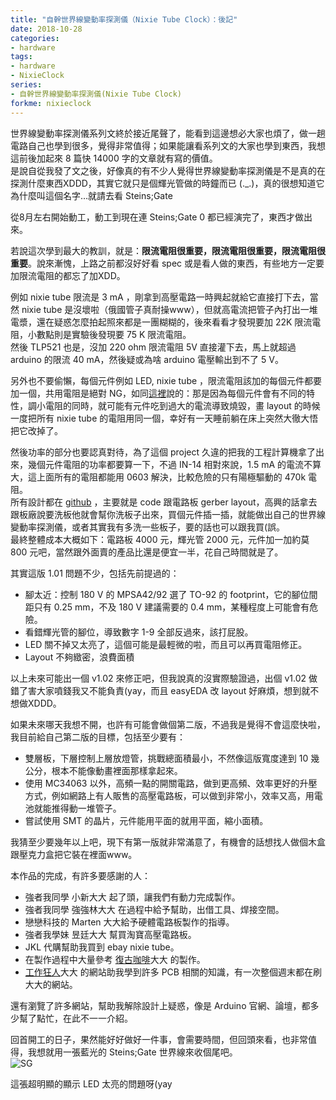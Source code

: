 ```yaml
---
title: "自幹世界線變動率探測儀（Nixie Tube Clock）：後記"
date: 2018-10-28
categories:
- hardware
tags:
- hardware
- NixieClock
series:
- 自幹世界線變動率探測儀(Nixie Tube Clock)
forkme: nixieclock
---
```


世界線變動率探測儀系列文終於接近尾聲了，能看到這邊想必大家也煩了，做一趟電路自己也學到很多，覺得非常值得；如果能讓看系列文的大家也學到東西，我想這前後加起來 8 篇快 14000 字的文章就有寫的價值。  
是說自從我發了文之後，好像真的有不少人覺得世界線變動率探測儀是不是真的在探測什麼東西XDDD，其實它就只是個輝光管做的時鐘而已 (.\_.)，真的很想知道它為什麼叫這個名字…就請去看 Steins;Gate  
<!--more-->

從8月左右開始動工，動工到現在連 Steins;Gate 0 都已經演完了，東西才做出來。  

若說這次學到最大的教訓，就是：**限流電阻很重要，限流電阻很重要，限流電阻很重要**。說來漸愧，上路之前都沒好好看 spec 或是看人做的東西，有些地方一定要加限流電阻的都忘了加XDD。  

例如 nixie tube 限流是 3 mA ，剛拿到高壓電路一時興起就給它直接打下去，當然 nixie tube 是沒壞啦（俄國管子真耐操www），但就高電流把管子內打出一堆電漿，還在疑惑怎麼拍起照來都是一團糊糊的，後來看看才發現要加 22K 限流電阻，小數點則是實驗後發現要 75 K 限流電阻。  
然後 TLP521 也是，沒加 220 ohm 限流電阻 5V 直接灌下去，馬上就超過 arduino 的限流 40 mA，然後疑或為啥 arduino 電壓輸出到不了 5 V。  

另外也不要偷懶，每個元件例如 LED, nixie tube ，限流電阻該加的每個元件都要加一個，共用電阻是絕對 NG，如同[這裡](https://electronics.stackexchange.com/questions/22291/why-exactly-cant-a-single-resistor-be-used-for-many-parallel-leds)說的：那是因為每個元件會有不同的特性，調小電阻的同時，就可能有元件吃到過大的電流導致燒毀，畫 layout 的時候一度把所有 nixie tube 的電阻用同一個，幸好有一天睡前躺在床上突然大徹大悟把它改掉了。  

然後功率的部分也要認真對待，為了這個 project 久違的把我的工程計算機拿了出來，幾個元件電阻的功率都要算一下，不過 IN-14 相對來說，1.5 mA 的電流不算大，這上面所有的電阻都能用 0603 解決，比較危險的只有陽極驅動的 470k 電阻。  
所有設計都在 [github](https://github.com/yodalee/NixieClock) ，主要就是 code 跟電路板 gerber layout，高興的話拿去跟板廠說要洗板他就會幫你洗板子出來，買個元件插一插，就能做出自己的世界線變動率探測儀，或者其實我有多洗一些板子，要的話也可以跟我買(誤。  
最終整體成本大概如下：電路板 4000 元，輝光管 2000 元，元件加一加約莫 800 元吧，當然跟外面賣的產品比還是便宜一半，花自己時間就是了。   

其實這版 1.01 問題不少，包括先前提過的：  

* 腳太近：控制 180 V 的 MPSA42/92 選了 TO-92 的 footprint，它的腳位間距只有 0.25 mm，不及 180 V 建議需要的 0.4 mm，某種程度上可能會有危險。
* 看錯輝光管的腳位，導致數字 1-9 全部反過來，該打屁股。
* LED 關不掉又太亮了，這個可能是最輕微的啦，而且可以再買電阻修正。
* Layout 不夠緻密，浪費面積

以上未來可能出一個 v1.02 來修正吧，但我說真的沒實際驗證過，出個 v1.02 做錯了害大家噴錢我又不能負責(yay，而且 easyEDA 改 layout 好麻煩，想到就不想做XDDD。  

如果未來哪天我想不開，也許有可能會做個第二版，不過我是覺得不會這麼快啦，我目前給自己第二版的目標，包括至少要有：  

* 雙層板，下層控制上層放燈管，挑戰總面積最小，不然像這版寬度達到 10 幾公分，根本不能像動畫裡面那樣拿起來。
* 使用 MC34063 以外，高頻一點的開關電路，做到更高頻、效率更好的升壓方式，例如網路上有人販售的高壓電路板，可以做到非常小，效率又高，用電池就能推得動一堆管子。
* 嘗試使用 SMT 的晶片，元件能用平面的就用平面，縮小面積。

我猜至少要幾年以上吧，現下有第一版就非常滿意了，有機會的話想找人做個木盒跟壓克力盒把它裝在裡面www。  

本作品的完成，有許多要感謝的人：  

* 強者我同學 小新大大 起了頭，讓我們有動力完成製作。
* 強者我同學 強強林大大 在過程中給予幫助，出借工具、焊接空間。
* 戀戀科技的 Marten 大大給予硬體電路板製作的指導。
* 強者我學妹 昱廷大大 幫買淘寶高壓電路板。
* JKL 代購幫助我買到 ebay nixie tube。
* 在製作過程中大量參考 [復古咖啡](https://fugu.cafe/)大大 的製作。
* [工作狂人](https://www.researchmfg.com/)大大 的網站助我學到許多 PCB 相關的知識，有一次整個週末都在刷大大的網站。

還有瀏覽了許多網站，幫助我解除設計上疑惑，像是 Arduino 官網、論壇，都多少幫了點忙，在此不一一介紹。  

回首開工的日子，果然能好好做好一件事，會需要時間，但回頭來看，也非常值得，我想就用一張藍光的 Steins;Gate 世界線來收個尾吧。  
![SG](/images/nixie/DSC_1156.jpg)

這張超明顯的顯示 LED 太亮的問題呀(yay   
